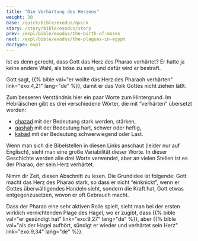 ```yaml
---
title: "Die Verhärtung des Herzens"
weight: 30
base: /quick/bible/exodus/quick
story: /story/bible/exodus/story
prev: /expl/bible/exodus/the-birth-of-moses
next: /expl/bible/exodus/the-plagues-in-egypt
docType: expl
---
```


Ist es denn gerecht, dass Gott das Herz des Pharao verhärtet? Er hatte ja keine andere Wahl, als böse zu sein, und dafür wird er bestraft.

Gott sagt, {{% bible val="er wollte das Herz des Pharaoh verhärten" link="exo:4,21" lang="de" %}}, damit er das Volk Gottes nicht ziehen läßt.

Zum besseren Verständnis hier ein paar Worte zum Hintergrund. Im Hebräischen gibt es drei verschiedene Wörter, die mit “verhärten” übersetzt werden:

- [chazad](https://biblehub.com/hebrew/2388.htm) mit der Bedeutung stark werden, stärken,
- [qashah](https://biblehub.com/hebrew/7185.htm) mit der Bedeutung hart, schwer oder heftig,
- [kabad](https://biblehub.com/hebrew/3513.htm) mit der Bedeutung schwerwiegend oder Last.

Wenn man sich die Bibelstellen in diesen Links anschaut (leider nur auf Englisch), sieht man eine große Variabilität dieser Worte. In dieser Geschichte werden alle drei Worte verwendet, aber an vielen Stellen ist es der Pharao, der sein Herz verhärtet.

Nimm dir Zeit, diesen Abschnitt zu lesen. Die Grundidee ist folgende: Gott macht das Herz des Pharao stark, so dass er nicht “einknickt”, wenn er Gottes überwältigendes Handeln sieht, sondern die Kraft hat, Gott etwas entgegenzusetzen, wovon er oft Gebrauch macht.

Dass der Pharao eine sehr aktiven Rolle spielt, sieht man bei der ersten wirklich vernichtenden Plage des Hagel, wo er zugibt, dass {{% bible val="er gesündigt hat" link="exo:9,27" lang="de" %}}, aber {{% bible val="als der Hagel aufhört, sündigt er wieder und verhärtet sein Herz" link="exo:9,34" lang="de" %}}.

